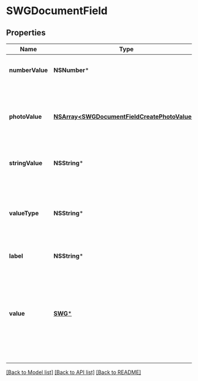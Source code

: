 # SWGDocumentField

## Properties
Name | Type | Description | Notes
------------ | ------------- | ------------- | -------------
**numberValue** | **NSNumber*** | Value of this field if this document field has valueType: ValueType_Number. | [optional] 
**photoValue** | [**NSArray&lt;SWGDocumentFieldCreatePhotoValue&gt;***](SWGDocumentFieldCreatePhotoValue.md) | Value of this field if this document field has valueType: ValueType_Photo. Array of photo objects where each object contains a URL for a photo. | [optional] 
**stringValue** | **NSString*** | Value of this field if this document field has valueType: ValueType_String. | [optional] 
**valueType** | **NSString*** | Determines the type of this field and what type of value this field has. It should be either ValueType_Number, ValueType_String, or ValueType_Photo. | 
**label** | **NSString*** | Descriptive name of this field. | 
**value** | [**SWG***](SWG.md) | DEPRECATED: Please use stringValue, numberValue, or photoValue instead. Value of this field. Depending on what kind of field it is, this may be one of the following: an array of image urls, a float, an integer, or a string. | [optional] 

[[Back to Model list]](../README.md#documentation-for-models) [[Back to API list]](../README.md#documentation-for-api-endpoints) [[Back to README]](../README.md)


